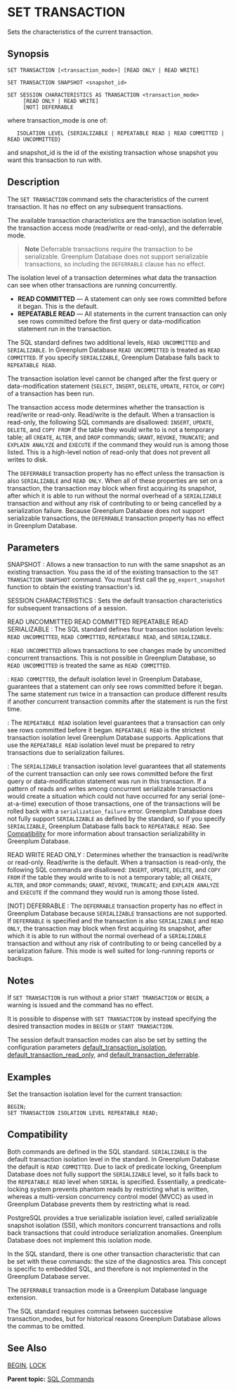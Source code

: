 # SET TRANSACTION 

Sets the characteristics of the current transaction.

## <a id="section2"></a>Synopsis 

``` {#sql_command_synopsis}
SET TRANSACTION [<transaction_mode>] [READ ONLY | READ WRITE]

SET TRANSACTION SNAPSHOT <snapshot_id>

SET SESSION CHARACTERISTICS AS TRANSACTION <transaction_mode> 
     [READ ONLY | READ WRITE]
     [NOT] DEFERRABLE
```

where transaction\_mode is one of:

```
   ISOLATION LEVEL {SERIALIZABLE | REPEATABLE READ | READ COMMITTED | READ UNCOMMITTED}
```

and snapshot_id is the id of the existing transaction whose snapshot you want this transaction to run with.

## <a id="section3"></a>Description 

The `SET TRANSACTION` command sets the characteristics of the current transaction. It has no effect on any subsequent transactions.

The available transaction characteristics are the transaction isolation level, the transaction access mode \(read/write or read-only\), and the deferrable mode.

> **Note** Deferrable transactions require the transaction to be serializable. Greenplum Database does not support serializable transactions, so including the `DEFERRABLE` clause has no effect.

The isolation level of a transaction determines what data the transaction can see when other transactions are running concurrently.

-   **READ COMMITTED** — A statement can only see rows committed before it began. This is the default.
-   **REPEATABLE READ** — All statements in the current transaction can only see rows committed before the first query or data-modification statement run in the transaction.

The SQL standard defines two additional levels, `READ UNCOMMITTED` and `SERIALIZABLE`. In Greenplum Database `READ UNCOMMITTED` is treated as `READ COMMITTED`. If you specify `SERIALIZABLE`, Greenplum Database falls back to `REPEATABLE READ`.

The transaction isolation level cannot be changed after the first query or data-modification statement \(`SELECT`, `INSERT`, `DELETE`, `UPDATE`, `FETCH`, or `COPY`\) of a transaction has been run.

The transaction access mode determines whether the transaction is read/write or read-only. Read/write is the default. When a transaction is read-only, the following SQL commands are disallowed: `INSERT`, `UPDATE`, `DELETE`, and `COPY FROM` if the table they would write to is not a temporary table; all `CREATE`, `ALTER`, and `DROP` commands; `GRANT`, `REVOKE`, `TRUNCATE`; and `EXPLAIN ANALYZE` and `EXECUTE` if the command they would run is among those listed. This is a high-level notion of read-only that does not prevent all writes to disk.

The `DEFERRABLE` transaction property has no effect unless the transaction is also `SERIALIZABLE` and `READ ONLY`. When all of these properties are set on a transaction, the transaction may block when first acquiring its snapshot, after which it is able to run without the normal overhead of a `SERIALIZABLE` transaction and without any risk of contributing to or being cancelled by a serialization failure. Because Greenplum Database does not support serializable transactions, the `DEFERRABLE` transaction property has no effect in Greenplum Database.

## <a id="section4"></a>Parameters 

SNAPSHOT
:   Allows a new transaction to run with the same snapshot as an existing transaction. You pass the id of the existing transaction to the `SET TRANSACTION SNAPSHOT` command. You must first call the `pg_export_snapshot` function to obtain the existing transaction's id.  

SESSION CHARACTERISTICS
:   Sets the default transaction characteristics for subsequent transactions of a session.

READ UNCOMMITTED
READ COMMITTED
REPEATABLE READ
SERIALIZABLE
:   The SQL standard defines four transaction isolation levels: `READ UNCOMMITTED`, `READ COMMITTED`, `REPEATABLE READ`, and `SERIALIZABLE`.

:   `READ UNCOMMITTED` allows transactions to see changes made by uncomitted concurrent transactions. This is not possible in Greenplum Database, so `READ UNCOMMITTED` is treated the same as `READ COMMITTED`.

:   `READ COMMITTED`, the default isolation level in Greenplum Database, guarantees that a statement can only see rows committed before it began. The same statement run twice in a transaction can produce different results if another concurrent transaction commits after the statement is run the first time.

:   The `REPEATABLE READ` isolation level guarantees that a transaction can only see rows committed before it began. `REPEATABLE READ` is the strictest transaction isolation level Greenplum Database supports. Applications that use the `REPEATABLE READ` isolation level must be prepared to retry transactions due to serialization failures.

:   The `SERIALIZABLE` transaction isolation level guarantees that all statements of the current transaction can only see rows committed before the first query or data-modification statement was run in this transaction. If a pattern of reads and writes among concurrent serializable transactions would create a situation which could not have occurred for any serial \(one-at-a-time\) execution of those transactions, one of the transactions will be rolled back with a `serialization_failure` error. Greenplum Database does not fully support `SERIALIZABLE` as defined by the standard, so if you specify `SERIALIZABLE`, Greenplum Database falls back to `REPEATABLE READ`. See [Compatibility](#section7) for more information about transaction serializability in Greenplum Database.

READ WRITE
READ ONLY
:   Determines whether the transaction is read/write or read-only. Read/write is the default. When a transaction is read-only, the following SQL commands are disallowed: `INSERT`, `UPDATE`, `DELETE`, and `COPY FROM` if the table they would write to is not a temporary table; all `CREATE`, `ALTER`, and `DROP` commands; `GRANT`, `REVOKE`, `TRUNCATE`; and `EXPLAIN ANALYZE` and `EXECUTE` if the command they would run is among those listed.

\[NOT\] DEFERRABLE
:   The `DEFERRABLE` transaction property has no effect in Greenplum Database because `SERIALIZABLE` transactions are not supported. If `DEFERRABLE` is specified and the transaction is also `SERIALIZABLE` and `READ ONLY`, the transaction may block when first acquiring its snapshot, after which it is able to run without the normal overhead of a `SERIALIZABLE` transaction and without any risk of contributing to or being cancelled by a serialization failure. This mode is well suited for long-running reports or backups.

## <a id="section5"></a>Notes 

If `SET TRANSACTION` is run without a prior `START TRANSACTION` or `BEGIN`, a warning is issued and the command has no effect.

It is possible to dispense with `SET TRANSACTION` by instead specifying the desired transaction modes in `BEGIN` or `START TRANSACTION`.

The session default transaction modes can also be set by setting the configuration parameters [default\_transaction\_isolation](../config_params/guc-list.html), [default\_transaction\_read\_only](../config_params/guc-list.html), and [default\_transaction\_deferrable](../config_params/guc-list.html).

## <a id="section6"></a>Examples 

Set the transaction isolation level for the current transaction:

```
BEGIN;
SET TRANSACTION ISOLATION LEVEL REPEATABLE READ;
```

## <a id="section7"></a>Compatibility 

Both commands are defined in the SQL standard. `SERIALIZABLE` is the default transaction isolation level in the standard. In Greenplum Database the default is `READ COMMITTED`. Due to lack of predicate locking, Greenplum Database does not fully support the `SERIALIZABLE` level, so it falls back to the `REPEATABLE READ` level when `SERIAL` is specified. Essentially, a predicate-locking system prevents phantom reads by restricting what is written, whereas a multi-version concurrency control model \(MVCC\) as used in Greenplum Database prevents them by restricting what is read.

PostgreSQL provides a true serializable isolation level, called serializable snapshot isolation \(SSI\), which monitors concurrent transactions and rolls back transactions that could introduce serialization anomalies. Greenplum Database does not implement this isolation mode.

In the SQL standard, there is one other transaction characteristic that can be set with these commands: the size of the diagnostics area. This concept is specific to embedded SQL, and therefore is not implemented in the Greenplum Database server.

The `DEFERRABLE` transaction mode is a Greenplum Database language extension.

The SQL standard requires commas between successive transaction\_modes, but for historical reasons Greenplum Database allows the commas to be omitted.

## <a id="section8"></a>See Also 

[BEGIN](BEGIN.html), [LOCK](LOCK.html)

**Parent topic:** [SQL Commands](../sql_commands/sql_ref.html)

